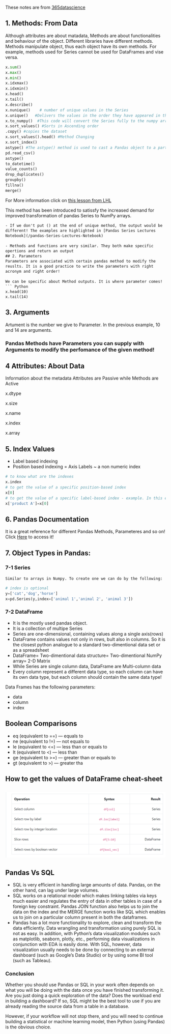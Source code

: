 These notes are from [365datascience](https://learn.365datascience.com/courses/preview/data-cleaning-preprocessing-pandas/)


## 1. Methods: From Data
Although attributes are about matadata, Methods are about functionalities and behaviour of the object.
Different libraries have different methods. Methods manipulate object, thus each object have its own methods. For example, methods used for Series cannot be used for DataFrames and vise versa.
``` Python
x.sum()
x.max()
x.min()
x.idxmax()
x.idxmin()
x.head()
x.tail()
x.describe()
x.nunique()    # number of unique values in the Series
x.unique()   #Delivers the values in the order they have appeared in the data set. 
x.to_numpy()  #This code will convert the Series fully to the numpy array type!
x.sort_values() #Sorts in Ascending order
.copy() #copies the dataset
x.sort_values().head() #Method Changing
x.sort_index()
astype() #The astype() method is used to cast a Pandas object to a particular data type. It can be a very helpful function in case your data is not stored in the correct format (data type). For instance, if floating point numbers have somehow been misinterpreted by Python as strings, you can convert them back to floating point numbers with astype().
pd.read_csv()
astype()
to_datetime()
value_counts()
drop_duplicates()
groupby()
fillna()
merge()

```
For More information click on [this lesson from LHL](https://data.compass.lighthouselabs.ca/1feac02f-2b81-409d-9192-9705596ef731)

This method has been introduced to satissfy the increased demand for improved transformation of pandas Series to NumPy arrays.
```
- If we don't put () at the end of unique method, the output would be different! The examples are highlighted in [Pandas Series Lectures Notebook](/pandas-Series-Lectures-Notebook)

- Methods and functions are very similar. They both make specific opertions and return an output
## 2. Parameters
Parameters are associated with certain pandas method to modify the reuslts. It is a good practice to write the parameters with right acronym and right order!

We can be specific about Method outputs. It is where parameter comes!
``` Python
x.head(10)
x.tail(14)
```
## 3. Arguments
Artument is the number we give to Parameter. In the previous example, 10 and 14 are arguments.
### Pandas **Methods** have **Parameters** you can supply with **Arguments** to modify the perfomance of the given method!

## 4 Attributes: About Data
Information about the metadata
Attributes are Passive while Methods are Active

x.dtype

x.size

x.name

x.index

x.array

## 5. Index Values
- Label based indexing
- Position based indexing = Axis Labels ~ a non numeric index
``` Python
# to know what are the indexes
x.index
# to get the value of a specific position-based index 
x[0]
# to get the value of a specific label-based index - example. In this examle we can also use the previous method! (suppose Product A is the first data in the Series)
x['product A']=x[0]
```
## 6. Pandas Documentation
It is a great reference for different Pandas Methods, Parameteres and so on! Click [Here](https://pandas.pydata.org/docs/user_guide/index.html) to access it!

## 7. Object Types in Pandas:
### 7-1 Series

    Similar to arrays in Numpy. To create one we can do by the following:
``` Python
# index is optional
y=['cat','dog','horse']
x=pd.Series(y,index=['animal 1','animal 2', 'animal 3'])
```
### 7-2 DataFrame
- It is the mostly used pandas object.
- It is a collection of multipe Series
- Series are one-dimensional, containing values along a single axis(rows)
- DataFrame contains values not only in rows, bult also in columns. So it is the closest python analogue to a standard two-dimentional data set or as a spreadsheet
- DataFrame= Two-dimentional data structure= Two-dimentional NumPy array= 2-D Matrix
- While Series are single column data, DataFrame are Multi-column data
- Every column represent a different data type, so each column can have its own data type, but each column should contain the same data type!

Data Frames has the following parameters:
- data
- column
- index

## Boolean Comparisons

- eq (equivalent to ==) — equals to
- ne (equivalent to !=) — not equals to
- le (equivalent to <=) — less than or equals to
- lt (equivalent to <) — less than
- ge (equivalent to >=) — greater than or equals to
- gt (equivalent to >) — greater tha

## How to get the values of DataFrame cheat-sheet
## ![how to get the values of DataFrame cheat-sheet](/pics/Get-values-DataFrame.png)

## Pandas Vs SQL
- SQL is very efficient in handling large amounts of data. Pandas, on the other hand, can lag under large volumes.
- SQL works on a relational model which makes linking tables via keys much easier and regulates the entry of data in other tables in case of a foreign key constraint. Pandas JOIN function also helps us to join the data on the index and the MERGE function works like SQL which enables us to join on a particular column present in both the dataframes.
- Pandas has a lot more functionality to explore, clean and transform the data efficiently. Data wrangling and transformation using purely SQL is not as easy. In addition, with Python’s data visualization modules such as matplotlib, seaborn, plotly, etc., performing data visualizations in conjunction with EDA is easily done. With SQL, however, data visualization usually needs to be done by connecting to an external dashboard (such as Google’s Data Studio) or by using some BI tool (such as Tableau).

### Conclusion

Whether you should use Pandas or SQL in your work often depends on what you will be doing with the data once you have finished transforming it. Are you just doing a quick exploration of the data? Does the workload end in building a dashboard? If so, SQL might be the best tool to use if you are already reading the source data from a table in a database.

However, if your workflow will not stop there, and you will need to continue building a statistical or machine learning model, then Python (using Pandas) is the obvious choice.

